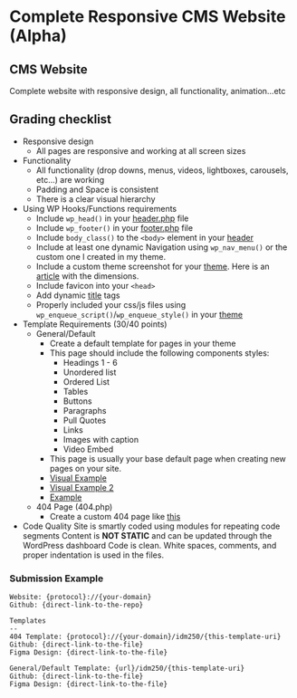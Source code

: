 # Complete Responsive CMS Website (Alpha)

## CMS Website

Complete website with responsive design, all functionality, animation...etc

## Grading checklist

- Responsive design
  - All pages are responsive and working at all screen sizes
- Functionality
  - All functionality (drop downs, menus, videos, lightboxes, carousels, etc…) are working
  - Padding and Space is consistent
  - There is a clear visual hierarchy
- Using WP Hooks/Functions requirements
  - Include `wp_head()` in your [header.php](https://github.com/mrpaulphan/idm250/blob/master/public/wp-content/themes/portfolio-theme/header.php#L19) file
  - Include `wp_footer()` in your [footer.php](https://github.com/mrpaulphan/idm250/blob/master/public/wp-content/themes/portfolio-theme/footer.php#L26) file
  - Include `body_class()` to the `<body>` element in your [header](https://github.com/mrpaulphan/idm250/blob/master/public/wp-content/themes/portfolio-theme/header.php#L23)
  - Include at least one dynamic Navigation using `wp_nav_menu()` or the custom one I created in my theme.
  - Include a custom theme screenshot for your [theme](https://github.com/mrpaulphan/idm250/blob/master/public/wp-content/themes/portfolio-theme/screenshot.jpg). Here is an [article](https://wpism.com/wordpress-theme-screenshot/#:~:text=According%20to%20the%20WordPress%20Codex,of%20880%20x%20660%20pixels.) with the dimensions.
  - Include favicon into your `<head>`
  - Add dynamic [title](https://github.com/mrpaulphan/idm250/blob/master/public/wp-content/themes/portfolio-theme/header.php#L13) tags
  - Properly included your css/js files using `wp_enqueue_script()`/`wp_enqueue_style()` in your [theme](https://github.com/mrpaulphan/idm250/blob/master/public/wp-content/themes/portfolio-theme/lib/setup.php)
- Template Requirements (30/40 points)
  - General/Default
    - Create a default template for pages in your theme
    - This page should include the following components styles:
      - Headings 1 - 6
      - Unordered list
      - Ordered List
      - Tables
      - Buttons
      - Paragraphs
      - Pull Quotes
      - Links
      - Images with caption
      - Video Embed
    - This page is usually your base default page when creating new pages on your site.
    - [Visual Example](http://f.happycog.com/tLufRt/eCUQo8aBkU)
    - [Visual Example 2](http://f.happycog.com/FtBQBd/St9b84qMQh)
    - [Example](https://github.com/mrpaulphan/idm250/blob/master/public/wp-content/themes/portfolio-theme/page.php)
  - 404 Page (404.php)
    - Create a custom 404 page like [this](https://github.com/mrpaulphan/idm250/blob/master/public/wp-content/themes/portfolio-theme/404.php)
- Code Quality
  Site is smartly coded using modules for repeating code segments
  Content is **NOT STATIC** and can be updated through the WordPress dashboard
  Code is clean. White spaces, comments, and proper indentation is used in the files.

### Submission Example

```
Website: {protocol}://{your-domain}
Github: {direct-link-to-the-repo}

Templates
--
404 Template: {protocol}://{your-domain}/idm250/{this-template-uri}
Github: {direct-link-to-the-file}
Figma Design: {direct-link-to-the-file}

General/Default Template: {url}/idm250/{this-template-uri}
Github: {direct-link-to-the-file}
Figma Design: {direct-link-to-the-file}

```
